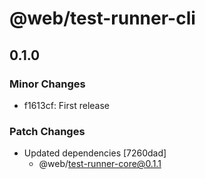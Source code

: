 # @web/test-runner-cli

## 0.1.0
### Minor Changes

- f1613cf: First release

### Patch Changes

- Updated dependencies [7260dad]
  - @web/test-runner-core@0.1.1

